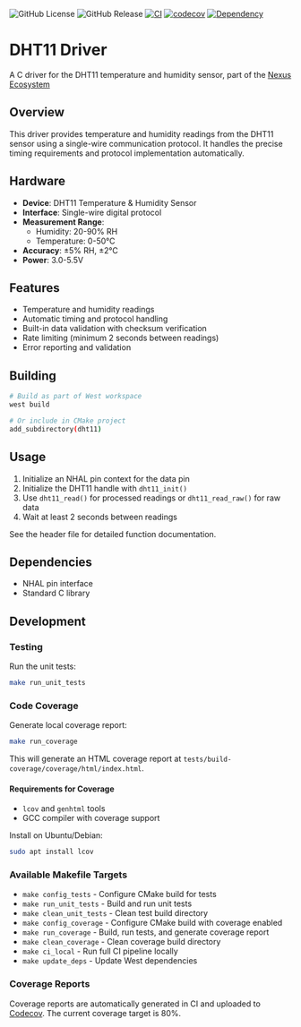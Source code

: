 ![GitHub License](https://img.shields.io/github/license/Fo-Zi/nexus-dht11?color=lightgrey)
![GitHub Release](https://img.shields.io/github/v/release/Fo-Zi/nexus-dht11?color=brightgreen)
[![CI](https://github.com/Fo-Zi/nexus-dht11/actions/workflows/ci.yml/badge.svg?branch=main)](https://github.com/Fo-Zi/nexus-dht11/actions/workflows/ci.yml)
[![codecov](https://codecov.io/gh/fo-zi/nexus-dht11/branch/main/graph/badge.svg)](https://codecov.io/gh/fo-zi/nexus-dht11)
[![Dependency](https://img.shields.io/badge/depends%20on-nexus--hal--interface%20v0.6.0-orange)](https://github.com/Fo-Zi/nexus-hal-interface/tree/v0.6.0)

# DHT11 Driver

A C driver for the DHT11 temperature and humidity sensor, part of the [Nexus Ecosystem](https://github.com/Fo-Zi/nexus-embedded-ecosystem)

## Overview

This driver provides temperature and humidity readings from the DHT11 sensor using a single-wire communication protocol. It handles the precise timing requirements and protocol implementation automatically.

## Hardware

- **Device**: DHT11 Temperature & Humidity Sensor
- **Interface**: Single-wire digital protocol
- **Measurement Range**:
  - Humidity: 20-90% RH
  - Temperature: 0-50°C
- **Accuracy**: ±5% RH, ±2°C
- **Power**: 3.0-5.5V

## Features

- Temperature and humidity readings
- Automatic timing and protocol handling
- Built-in data validation with checksum verification
- Rate limiting (minimum 2 seconds between readings)
- Error reporting and validation

## Building

```bash
# Build as part of West workspace
west build

# Or include in CMake project
add_subdirectory(dht11)
```

## Usage

1. Initialize an NHAL pin context for the data pin
2. Initialize the DHT11 handle with `dht11_init()`
3. Use `dht11_read()` for processed readings or `dht11_read_raw()` for raw data
4. Wait at least 2 seconds between readings

See the header file for detailed function documentation.

## Dependencies

- NHAL pin interface
- Standard C library

## Development

### Testing

Run the unit tests:

```bash
make run_unit_tests
```

### Code Coverage

Generate local coverage report:

```bash
make run_coverage
```

This will generate an HTML coverage report at `tests/build-coverage/coverage/html/index.html`.

#### Requirements for Coverage
- `lcov` and `genhtml` tools
- GCC compiler with coverage support

Install on Ubuntu/Debian:
```bash
sudo apt install lcov
```

### Available Makefile Targets

- `make config_tests` - Configure CMake build for tests
- `make run_unit_tests` - Build and run unit tests
- `make clean_unit_tests` - Clean test build directory
- `make config_coverage` - Configure CMake build with coverage enabled
- `make run_coverage` - Build, run tests, and generate coverage report
- `make clean_coverage` - Clean coverage build directory
- `make ci_local` - Run full CI pipeline locally
- `make update_deps` - Update West dependencies

### Coverage Reports

Coverage reports are automatically generated in CI and uploaded to [Codecov](https://codecov.io/gh/fo-zi/nexus-dht11). The current coverage target is 80%.
